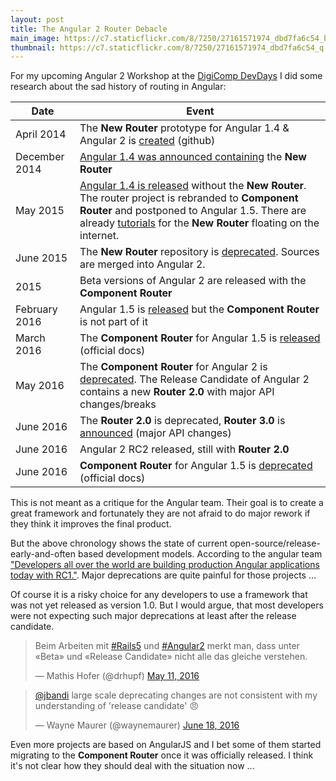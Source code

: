 ```yaml
---
layout: post
title: The Angular 2 Router Debacle  
main_image: https://c7.staticflickr.com/8/7250/27161571974_dbd7fa6c54_b.jpg
thumbnail: https://c7.staticflickr.com/8/7250/27161571974_dbd7fa6c54_q.jpg
---
```


For my upcoming Angular 2 Workshop at the [DigiComp DevDays](https://www.digicomp.ch/events/softwareentwicklung-events/devday-zuerich-2016) I did some research about the sad history of routing in Angular:

|Date         | Event              |
|-------------|--------------------|
|April 2014   | The **New Router** prototype for Angular 1.4 & Angular 2 is [created](https://github.com/angular/router/blob/15c4564549b95e50e6775c93fc0b760276a563e6/README.md) (github)  |
|December 2014| [Angular 1.4 was announced containing](http://angularjs.blogspot.ch/2014/12/planning-angular-14.html) the **New Router**|
|May 2015| [Angular 1.4 is released](http://angularjs.blogspot.ch/2015/05/angular-140-jaracimrman-existence.html) without the **New Router**. The router project is rebranded to **Component Router** and postponed to Angular 1.5. There are already [tutorials](https://angular.github.io/router/getting-started) for the **New Router** floating on the internet. |
|June 2015|The **New Router** repository is [deprecated](https://github.com/angular/router/blob/d6e4c4d6de006af1420fe5884c742f17a966d26c/README.md). Sources are merged into Angular 2.|
|2015| Beta versions of Angular 2 are released with the **Component Router** |
|February 2016| Angular 1.5 is [released](http://angularjs.blogspot.ch/2016/02/angular-150-ennoblement-facilitation.html) but the **Component Router** is not part of it|
|March 2016|The **Component Router** for Angular 1.5 is [released](https://github.com/angular/angular.js/blob/6a336ba6a0db29da0bee0a2ecf44857780ec682b/docs/content/guide/component-router.ngdoc) (official docs)|
|May 2016|The **Component Router** for Angular 2 is [deprecated](https://github.com/angular/angular/blob/883e0c48b162a93e3843e39803205b8df1fe4860/CHANGELOG.md). The Release Candidate of Angular 2 contains a new **Router 2.0** with major API changes/breaks  |
|June 2016| The **Router 2.0** is deprecated, **Router 3.0** is [announced](http://angularjs.blogspot.ch/2016/06/improvements-coming-for-routing-in.html) (major API changes)|
|June 2016| Angular 2 RC2 released, still with **Router 2.0** |
|June 2016| **Component Router** for Angular 1.5 is [deprecated](https://github.com/angular/angular.js/commit/86aff733fc07b2b0053957c87c084211a203e94e) (official docs) |


This is not meant as a critique for the Angular team. Their goal is to create a great framework and fortunately they are not afraid to do major rework if they think it improves the final product.

But the above chronology shows the state of current open-source/release-early-and-often based development models. According to the angular team ["Developers all over the world are building production Angular applications today with RC1."](http://angularjs.blogspot.ch/2016/06/rc2-now-available.html). Major deprecations are quite painful for those projects ...

Of course it is a risky choice for any developers to use a framework that was not yet released as version 1.0. But I would argue, that most developers were not expecting such major deprecations at least after the release candidate.

<blockquote class="twitter-tweet" data-lang="en"><p lang="de" dir="ltr">Beim Arbeiten mit <a href="https://twitter.com/hashtag/Rails5?src=hash">#Rails5</a> und <a href="https://twitter.com/hashtag/Angular2?src=hash">#Angular2</a> merkt man, dass unter «Beta» und «Release Candidate» nicht alle das gleiche verstehen.</p>&mdash; Mathis Hofer (@drhupf) <a href="https://twitter.com/drhupf/status/730383751214157824">May 11, 2016</a></blockquote>
<script async src="//platform.twitter.com/widgets.js" charset="utf-8"></script>

<blockquote class="twitter-tweet" data-lang="en"><p lang="en" dir="ltr"><a href="https://twitter.com/jbandi">@jbandi</a> large scale deprecating changes are not consistent with my understanding of &#39;release candidate&#39; 😠</p>&mdash; Wayne Maurer (@waynemaurer) <a href="https://twitter.com/waynemaurer/status/744145111311843329">June 18, 2016</a></blockquote>


Even more projects are based on AngularJS and I bet some of them started migrating to the **Component Router** once it was officially released. I think it's not clear how they should deal with the situation now ...
